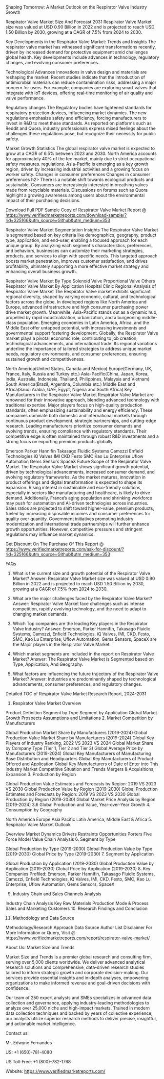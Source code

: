 Shaping Tomorrow: A Market Outlook on the Respirator Valve Industry Growth


Respirator Valve Market Size And Forecast 2031
Respirator Valve Market size was valued at USD 0.90 Billion in 2022 and is projected to reach USD 1.50 Billion by 2030, growing at a CAGR of 7.5% from 2024 to 2030.

Key Developments in the Respirator Valve Market: Trends and Insights
The respirator valve market has witnessed significant transformations recently, driven by increased demand for protective equipment amid challenges global health. Key developments include advances in technology, regulatory changes, and evolving consumer preferences.

Technological Advances
Innovations in valve design and materials are reshaping the market. Recent studies indicate that the introduction of antimicrobial materials can reduce contamination risks, addressing a major concern for users. For example, companies are exploring smart valves that integrate with IoT devices, offering real-time monitoring of air quality and valve performance.

Regulatory changes
The Regulatory bodies have tightened standards for respiratory protection devices, influencing market dynamics. The new regulations emphasize safety and efficiency, forcing manufacturers to invest in R&D to meet these standards. As reported on platforms such as Reddit and Quora, industry professionals express mixed feelings about the challenges these regulations pose, but recognize their necessity for public safety.

Market Growth Statistics
The global respirator valve market is expected to grow at a CAGR of 6.5% between 2023 and 2030.
North America accounts for approximately 40% of the fee market, mainly due to strict occupational safety measures. regulations.
Asia-Pacific is emerging as a key growth region, driven by increasing industrial activities and a growing focus on worker safety.
Changes in consumer preferences
Changes in consumer preferences
h2>
There is a notable shift towards ecological products and sustainable. Consumers are increasingly interested in breathing valves made from recyclable materials. Discussions on forums such as Quora highlight a growing awareness among users about the environmental impact of their purchasing decisions.

Download Full PDF Sample Copy of Respirator Valve Market Report @ https://www.verifiedmarketreports.com/download-sample/?rid=325166&utm_source=Github&utm_medium=353

Respirator Valve Market Segmentation Insights
The Respirator Valve Market is segmented based on key criteria like demographics, geography, product type, application, and end-user, enabling a focused approach for each unique group. By analyzing each segment's characteristics, preferences, and behaviors, businesses can customize their marketing strategies, products, and services to align with specific needs. This targeted approach boosts market penetration, improves customer satisfaction, and drives profitability, ultimately supporting a more effective market strategy and enhancing overall business growth.

Respirator Valve Market By Type
Solenoid Valve
Proportional Valve
Others
Respirator Valve Market By Application
Hospital
Clinic
Regional Analysis of Respirator Valve Market
The Respirator Valve market exhibits significant regional diversity, shaped by varying economic, cultural, and technological factors across the globe. In developed regions like North America and Europe, advanced infrastructure and high consumer purchasing power drive market growth. Meanwhile, Asia-Pacific stands out as a dynamic hub, propelled by rapid industrialization, urbanization, and a burgeoning middle-class population. Emerging economies in Latin America, Africa, and the Middle East offer untapped potential, with increasing investments and governmental support fostering development. Globally, the Respirator Valve market plays a pivotal economic role, contributing to job creation, technological advancements, and international trade. Its regional variations underline the importance of tailored strategies to address unique market needs, regulatory environments, and consumer preferences, ensuring sustained growth and competitiveness.

North America(United States, Canada and Mexico)
Europe(Germany, UK, France, Italy, Russia and Turkey etc.)
Asia-Pacific(China, Japan, Korea, India, Australia, Indonesia, Thailand, Philippines, Malaysia and Vietnam)
South America(Brazil, Argentina, Columbia etc.)
Middle East and Africa(Saudi Arabia, UAE, Egypt, Nigeria and South Africa)
Key Manufacturers in the Respirator Valve Market
Respirator Valve Market are renowned for their innovative approach, blending advanced technology with traditional expertise. Major players focus on high-quality production standards, often emphasizing sustainability and energy efficiency. These companies dominate both domestic and international markets through continuous product development, strategic partnerships, and cutting-edge research. Leading manufacturers prioritize consumer demands and evolving trends, ensuring compliance with regulatory standards. Their competitive edge is often maintained through robust R&D investments and a strong focus on exporting premium products globally.

Emerson
Parker Hannifin
Takasago Fluidic Systems
Camozzi
Enfield Technologies
iQ Valves
IMI
CKD
Festo
SMC
Kao Lu Enterprise
Uflow Automation
Gems Sensors
SpaceX
Future Scope of the Respirator Valve Market
The Respirator Valve Market shows significant growth potential, driven by technological advancements, increased consumer demand, and evolving regulatory frameworks. As the market matures, innovation in product offerings and digital transformation is expected to shape its expansion. Rising interest in sustainable and eco-friendly solutions, especially in sectors like manufacturing and healthcare, is likely to drive demand. Additionally, France’s aging population and shrinking workforce may push for automation and AI-driven technologies across industries. Sales ratios are projected to shift toward higher-value, premium products, fueled by increasing disposable incomes and consumer preferences for quality over quantity. Government initiatives promoting industry modernization and international trade partnerships will further enhance growth opportunities. However, competitive pressures and stringent regulations may influence market dynamics.

Get Discount On The Purchase Of This Report @ https://www.verifiedmarketreports.com/ask-for-discount/?rid=325166&utm_source=Github&utm_medium=353

FAQs
1. What is the current size and growth potential of the Respirator Valve Market?
Answer: Respirator Valve Market size was valued at USD 0.90 Billion in 2022 and is projected to reach USD 1.50 Billion by 2030, growing at a CAGR of 7.5% from 2024 to 2030.

2. What are the major challenges faced by the Respirator Valve Market?
Answer: Respirator Valve Market face challenges such as intense competition, rapidly evolving technology, and the need to adapt to changing market demands.

3. Which Top companies are the leading Key players in the Respirator Valve Industry?
Answer: Emerson, Parker Hannifin, Takasago Fluidic Systems, Camozzi, Enfield Technologies, iQ Valves, IMI, CKD, Festo, SMC, Kao Lu Enterprise, Uflow Automation, Gems Sensors, SpaceX are the Major players in the Respirator Valve Market.

4. Which market segments are included in the report on Respirator Valve Market?
Answer: The Respirator Valve Market is Segmented based on Type, Application, And Geography.

5. What factors are influencing the future trajectory of the Respirator Valve Market?
Answer: Industries are predominantly shaped by technological advancements, consumer preferences, and regulatory changes.

Detailed TOC of Respirator Valve Market Research Report, 2024-2031
1. Respirator Valve Market Overview

Product Definition
Segment by Type
Segment by Application
Global Market Growth Prospects
Assumptions and Limitations
2. Market Competition by Manufacturers

Global Production Market Share by Manufacturers (2019-2024)
Global Production Value Market Share by Manufacturers (2019-2024)
Global Key Players of Industry Ranking, 2022 VS 2023 VS 2024
Global Market Share by Company Type (Tier 1, Tier 2 and Tier 3)
Global Average Price by Manufacturers (2019-2024)
Global Key Manufacturers of Manufacturing Base Distribution and Headquarters
Global Key Manufacturers of Product Offered and Application
Global Key Manufacturers of Date of Enter into This Industry
Market Competitive Situation and Trends
Mergers & Acquisitions, Expansion
3. Production by Region

Global Production Value Estimates and Forecasts by Region: 2019 VS 2023 VS 2030
Global Production Value by Region (2019-2030)
Global Production Estimates and Forecasts by Region: 2019 VS 2023 VS 2030
Global Production by Region (2019-2030)
Global Market Price Analysis by Region (2019-2024) 3.6 Global Production and Value, Year-over-Year Growth
4. Consumption by Geography

North America
Europe
Asia Pacific
Latin America, Middle East & Africa
5. Respirator Valve Market Outlook

Overview
Market Dynamics
Drivers
Restraints
Opportunities
Porters Five Force Model
Value Chain Analysis 
6. Segment by Type

Global Production by Type (2019-2030)
Global Production Value by Type (2019-2030)
Global Price by Type (2019-2030)
7. Segment by Application

Global Production by Application (2019-2030)
Global Production Value by Application (2019-2030)
Global Price by Application (2019-2030)
8. Key Companies Profiled: Emerson, Parker Hannifin, Takasago Fluidic Systems, Camozzi, Enfield Technologies, iQ Valves, IMI, CKD, Festo, SMC, Kao Lu Enterprise, Uflow Automation, Gems Sensors, SpaceX

9. Industry Chain and Sales Channels Analysis

Industry Chain Analysis
Key Raw Materials
Production Mode & Process
Sales and Marketing
Customers
10. Research Findings and Conclusion

11. Methodology and Data Source

Methodology/Research Approach
Data Source
Author List
Disclaimer
For More Information or Query, Visit @ https://www.verifiedmarketreports.com/report/respirator-valve-market/

About Us: Market Size and Trends

Market Size and Trends is a premier global research and consulting firm, serving over 5,000 clients worldwide. We deliver advanced analytical research solutions and comprehensive, data-driven research studies tailored to inform strategic growth and corporate decision-making. Our services provide essential insights and in-depth analyses, empowering organizations to make informed revenue and goal-driven decisions with confidence.

Our team of 250 expert analysts and SMEs specializes in advanced data collection and governance, applying industry-leading methodologies to analyze over 25,000 niche and high-impact markets. Trained in modern data collection techniques and backed by years of collective experience, our analysts utilize superior research methods to deliver precise, insightful, and actionable market intelligence.

Contact us:

Mr. Edwyne Fernandes

US: +1 (650)-781-4080

US Toll-Free: +1 (800)-782-1768

Website: https://www.verifiedmarketreports.com/
